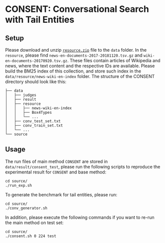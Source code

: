 # CONSENT: Conversational Search with Tail Entities

## Setup

Please download and unzip [``resource.zip``](https://nextcloud.mpi-klsb.mpg.de/index.php/s/FF8bZgtkzLF4JYS) file to the ``data`` folder.
In the ``resource``, please find ``news-en-documents-2017-20181120.tsv.gz`` and ``wiki-en-documents-20170920.tsv.gz``.
These files contain articles of Wikipedia and news, where the text content and the respective IDs are available.
Please build the BM25 index of this collection, and store such index in the ``data/resource/news-wiki-en-index`` folder.
The structure of the CONSENT directory should look like this:

```.
├── data
│   ├── judges
│   ├── result
│   ├── resource
│   │   ├── news-wiki-en-index
│   │   ├── Box4Types
│   │   └── ...
│   ├── conv_test_set.txt
│   ├── conv_train_set.txt
│   └── ...
└── source
```

## Usage
The run files of main method `CONSENT` are stored in `data/result/consent_test`, please run the following scripts to reproduce the experimental result for `CONSENT` and base method:

    cd source/
    ./run_exp.sh

To generate the benchmark for tail entities, please run:

    cd source/
    ./conv_generator.sh

In addition, please execute the following commands if you want to re-run the main method on test set:

    cd source/
    ./consent.sh 0 224 test
